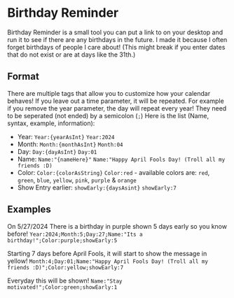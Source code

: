 # Birthday Reminder
Birthday Reminder is a small tool you can put a link to on your desktop and run it to see if there are any birthdays in the future. I made it because I often forget birthdays of people I care about! (This might break if you enter dates that do not exist or are at days like the 31th.)

## Format
There are multiple tags that allow you to customize how your calendar behaves! If you leave out a time parameter, it will be repeated. For example if you remove the year parameter, the day will repeat every year! They need to be seperated (not ended) by a semicolon (`;`) Here is the list (Name, syntax, example, information):
- Year: `Year:{yearAsInt}` `Year:2024`
- Month: `Month:{monthAsInt}` `Month:04`
- Day: `Day:{dayAsInt}` `Day:01`
- Name: `Name:"{nameHere}"` `Name:"Happy April Fools Day! (Troll all my friends :D)`
- Color: `Color:{colorAsString}` `Color:red` - available colors are: `red`, `green`, `blue`, `yellow`, `pink`, `purple` & `orange`
- Show Entry earlier: `showEarly:{daysAsint}` `showEarly:7`

## Examples
On 5/27/2024 There is a birthday in purple shown 5 days early so you know before!<space><space>
```Year:2024;Month:5;Day:27;Name:"Its a birthday!";Color:purple;showEarly:5```

Starting 7 days before April Fools, it will start to show the message in yellow!<space><space>
```Month:4;Day:01;Name:"Happy April Fools Day! (Troll all my friends :D)";Color:yellow;showEarly:7```

Everyday this will be shown!<space><space>
```Name:"Stay motivated!";Color:green;showEarly:1```
